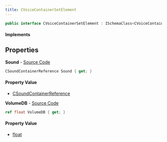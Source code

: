 ```yaml
---
title: CVoiceContainerSetElement
---
```


```csharp
public interface CVoiceContainerSetElement : ISchemaClass<CVoiceContainerSetElement>, ISchemaField, ISchemaClass, INativeHandle
```

#### Implements

## Properties

**Sound** - [Source Code](https://github.com/swiftly-solution/swiftlys2/blob/main/managed/src/SwiftlyS2.Generated/Schemas/Interfaces/CVoiceContainerSetElement.cs#L16)

```csharp
CSoundContainerReference Sound { get; }
```

#### Property Value

- [CSoundContainerReference](/docs/api/shared/schemadefinitions/csoundcontainerreference)

**VolumeDB** - [Source Code](https://github.com/swiftly-solution/swiftlys2/blob/main/managed/src/SwiftlyS2.Generated/Schemas/Interfaces/CVoiceContainerSetElement.cs#L18)

```csharp
ref float VolumeDB { get; }
```

#### Property Value

- [float](https://learn.microsoft.com/dotnet/api/system.single)

